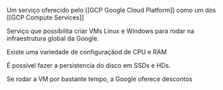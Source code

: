 Um serviço oferecido pelo  [[GCP Google Cloud Platform]] como um dos [[GCP Compute Services]]

Serviço que possibilita criar VMs Linux e Windows para rodar na infraestrutura global da Google.

Existe uma variedade de configuraçãod de CPU e RAM

É possível fazer a persistencia do disco em SSDs e HDs.

Se rodar a VM por bastante tempo, a Google oferece descontos



